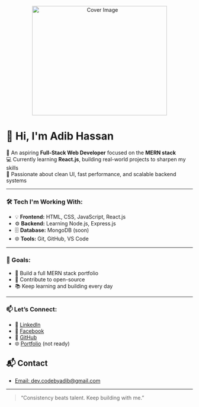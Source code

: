 <p align="center">
  <img src="https://miro.medium.com/v2/resize:fit:1400/0*BoZuMV2kfcjiiTDV.png" alt="Cover Image" width="85%" height="295px"/>
</p>

# 👋 Hi, I'm Adib Hassan

🎯 An aspiring **Full-Stack Web Developer** focused on the **MERN stack**  
💻 Currently learning **React.js**, building real-world projects to sharpen my skills  
🚀 Passionate about clean UI, fast performance, and scalable backend systems  

---

### 🛠️ Tech I'm Working With:
- 💡 **Frontend:** HTML, CSS, JavaScript, React.js
- ⚙️ **Backend:** Learning Node.js, Express.js
- 🗄️ **Database:** MongoDB (soon)
- 🌐 **Tools:** Git, GitHub, VS Code

---

### 📌 Goals:
- 🔭 Build a full MERN stack portfolio
- 🌱 Contribute to open-source
- 📚 Keep learning and building every day

---

### 📫 Let’s Connect:
- 💼 [LinkedIn](https://www.linkedin.com/in/codebyadib)
- 🐙 [Facebook](https://facebook.com/codebyadibdev)
- 🤖 [GitHub](https://github.com/codebyadib)
- 🌐 [Portfolio](#) (not ready)

## 📬 Contact
- [Email: dev.codebyadib@gmail.com](mailto:dev.codebyadib@gmail.com)


---

> “Consistency beats talent. Keep building with me.”
